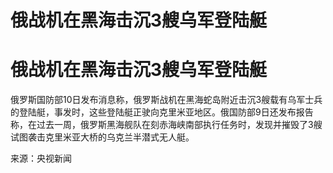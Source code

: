 # 俄战机在黑海击沉3艘乌军登陆艇

# 俄战机在黑海击沉3艘乌军登陆艇

俄罗斯国防部10日发布消息称，俄罗斯战机在黑海蛇岛附近击沉3艘载有乌军士兵的登陆艇，事发时，这些登陆艇正驶向克里米亚地区。俄国防部9日还发布报告称，在过去一周，俄罗斯黑海舰队在刻赤海峡南部执行任务时，发现并摧毁了3艘试图袭击克里米亚大桥的乌克兰半潜式无人艇。

来源：央视新闻

